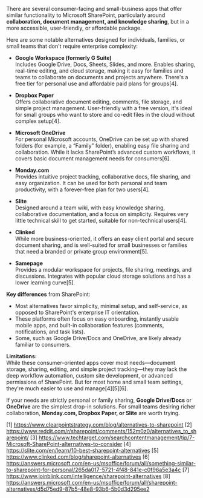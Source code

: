 There are several consumer-facing and small-business apps that offer similar functionality to Microsoft SharePoint, particularly around **collaboration, document management, and knowledge sharing**, but in a more accessible, user-friendly, or affordable package.

Here are some notable alternatives designed for individuals, families, or small teams that don't require enterprise complexity:

- **Google Workspace (formerly G Suite)**  
  Includes Google Drive, Docs, Sheets, Slides, and more. Enables sharing, real-time editing, and cloud storage, making it easy for families and teams to collaborate on documents and projects anywhere. There's a free tier for personal use and affordable paid plans for groups[4].

- **Dropbox Paper**  
  Offers collaborative document editing, comments, file storage, and simple project management. User-friendly with a free version, it's ideal for small groups who want to store and co-edit files in the cloud without complex setup[4].

- **Microsoft OneDrive**  
  For personal Microsoft accounts, OneDrive can be set up with shared folders (for example, a “Family” folder), enabling easy file sharing and collaboration. While it lacks SharePoint’s advanced custom workflows, it covers basic document management needs for consumers[6].

- **Monday.com**  
  Provides intuitive project tracking, collaborative docs, file sharing, and easy organization. It can be used for both personal and team productivity, with a forever-free plan for two users[4].

- **Slite**  
  Designed around a team wiki, with easy knowledge sharing, collaborative documentation, and a focus on simplicity. Requires very little technical skill to get started, suitable for non-technical users[4].

- **Clinked**  
  While more business-oriented, it offers an easy client portal and secure document sharing, and is well-suited for small businesses or families that need a branded or private group environment[5].

- **Samepage**  
  Provides a modular workspace for projects, file sharing, meetings, and discussions. Integrates with popular cloud storage solutions and has a lower learning curve[5].

**Key differences** from SharePoint:
- Most alternatives favor simplicity, minimal setup, and self-service, as opposed to SharePoint's enterprise IT orientation.
- These platforms often focus on easy onboarding, instantly usable mobile apps, and built-in collaboration features (comments, notifications, and task lists).
- Some, such as Google Drive/Docs and OneDrive, are likely already familiar to consumers.

**Limitations:**  
While these consumer-oriented apps cover most needs—document storage, sharing, editing, and simple project tracking—they may lack the deep workflow automation, custom site development, or advanced permissions of SharePoint. But for most home and small team settings, they're much easier to use and manage[4][5][6].

If your needs are strictly personal or family sharing, **Google Drive/Docs** or **OneDrive** are the simplest drop-in solutions. For small teams desiring richer collaboration, **Monday.com, Dropbox Paper, or Slite** are worth trying.

[1] https://www.clearpointstrategy.com/blog/alternatives-to-sharepoint
[2] https://www.reddit.com/r/sharepoint/comments/152m0z0/alternatives_to_sharepoint/
[3] https://www.techtarget.com/searchcontentmanagement/tip/7-Microsoft-SharePoint-alternatives-to-consider
[4] https://slite.com/en/learn/10-best-sharepoint-alternatives
[5] https://www.clinked.com/blog/sharepoint-alternatives
[6] https://answers.microsoft.com/en-us/msoffice/forum/all/something-similar-to-sharepoint-for-personal/265da017-5721-4f48-841e-c0f96a5e3a4c
[7] https://www.joinblink.com/intelligence/sharepoint-alternatives
[8] https://answers.microsoft.com/en-us/msoffice/forum/all/sharepoint-alternatives/d5d75ed9-87b5-48e8-93b6-5b0d3d295ee2